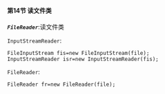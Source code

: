 #### 第14节 读文件类

**_`FileReader`_**:读文件类

`InputStreamReader`:

```
FileInputStream fis=new FileInputStream(file);
InputStreamReader isr=new InputStreamReader(fis);
```

`FileReader`:

```
FileReader fr=new FileReader(file);
```


